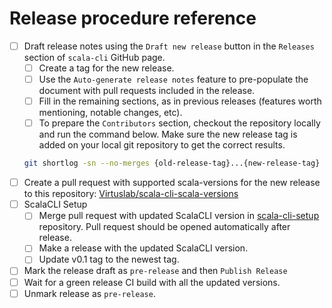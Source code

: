 # Release procedure reference
- [ ] Draft release notes using the `Draft new release` button in the `Releases` section of `scala-cli` GitHub page.
  - [ ] Create a tag for the new release.
  - [ ] Use the `Auto-generate release notes` feature to pre-populate the document with pull requests included in the release.
  - [ ] Fill in the remaining sections, as in previous releases (features worth mentioning, notable changes, etc).
  - [ ] To prepare the `Contributors` section, checkout the repository locally and run the command below. 
    Make sure the new release tag is added on your local git repository to get the correct results.
  ```bash
  git shortlog -sn --no-merges {old-release-tag}...{new-release-tag}
  ```
- [ ] Create a pull request with supported scala-versions for the new release to this repository: [Virtuslab/scala-cli-scala-versions ](https://github.com/Virtuslab/scala-cli-scala-versions)
- [ ] ScalaCLI Setup
   - [ ] Merge pull request with updated ScalaCLI version in [scala-cli-setup](https://github.com/VirtusLab/scala-cli-setup) repository. Pull request should be opened automatically after release.
   - [ ] Make a release with the updated ScalaCLI version.
   - [ ] Update v0.1 tag to the newest tag.
- [ ] Mark the release draft as `pre-release` and then `Publish Release`
- [ ] Wait for a green release CI build with all the updated versions.
- [ ] Unmark release as `pre-release`.
